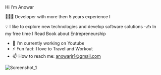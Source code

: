 
Hi I'm Anowar

 👨🏻‍💻 Developer with more then 5 years experience I 
 
 💡  I like to explore new technologies and develop software solutions
   -✍️  In my free time I Read Book about Entrepreneurship
   - 🔭 I’m currently working on Youtube
   - ⚡ Fun fact: I love to Travel and Workout 
   - 📫 How to reach me: anowarjr1@gmail.com
 
 
 
 

 
![Screenshot_1](https://user-images.githubusercontent.com/43091820/120006604-dd45cb00-bffa-11eb-85c3-692b4f23a365.png)
